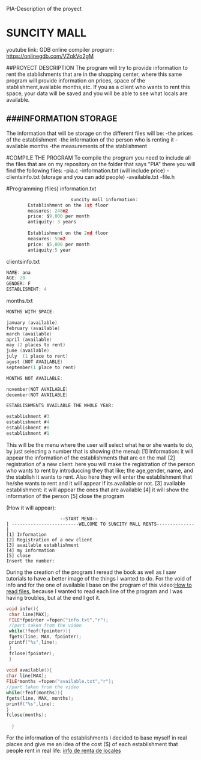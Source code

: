 PIA-Description of the proyect

# SUNCITY MALL 

youtube link:
GDB online compiler program: https://onlinegdb.com/VZqkVo2gM

##PROYECT DESCRIPTION 
The program will try to provide information to rent the stablishments that are in the shopping center, where this same program will provide information on prices, space of the stablishment,available months,etc.
If you as a client who wants to rent this space, your data will be saved and you will be able to see what locals are available.


###INFORMATION STORAGE                
----
The information that will be storage on the different files will be:
-the prices of the establishment 
-the information of the person who is renting it 
-available months 
-the measurements of the stablishment 

#COMPILE THE PROGRAM 
To compile the program you need to include all the files that are on my repository on the folder that says "PIA" there you will find the following files:
-pia.c
-information.txt  (will include price)
-clientsinfo.txt  (storage and you can add people)
-available.txt
-file.h


#Programming (files)
information.txt
```c
					    suncity mall information: 
		Establishment on the 1st floor
		measures: 248m2
		price: $9,000 per month 
		antiquity: 3 years 
	
		Establishment on the 2nd floor
		measures: 50m2
		price: $5,000 per month
		antiquity:5 year
```

clientsinfo.txt
 ```c
NAME: ana
AGE: 20
GENDER: F
ESTABLISMENT: 4		
```

months.txt
```c
MONTHS WITH SPACE:

january (available)
february (available)
march (available)
april (available)
may (2 places to rent)
june (available)
july  (1 place to rent)
agust (NOT AVAILABLE)
september(1 place to rent)

MONTHS NOT AVAILABLE: 

november(NOT AVAILABLE)
december(NOT AVAILABLE)

ESTABLISHMENTS AVAILABLE THE WHOLE YEAR:

establishment #3
establishment #4
establishment #8
establishment #1


```
This will be the menu where the user will select what he or she wants to do, by just selecting a number that is showing (the menu):
 [1] Information: it will appear the information of the establishments that are on the mall
 [2] registration of a new client: here you will make the registration of the person who wants to rent by introduccing they that like; the age,gender, name, and the stablish it wants to rent. Also here they will enter the establishment that he/she wants to rent and it will appear if its available or not.
 [3] available establishment: it will appear the ones that are available
 [4] it will show the information of the person 
 [5] close the program
    
(How it will appear):

    				    --START MENU--
    | -------------------------WELCOME TO SUNCITY MALL RENTS--------------|
    [1] Information
    [2] Registration of a new client 
    [3] available establishment
    [4] my information
    [5] close
	Insert the number: 
During the creation of the program I reread the book as well as I saw tutorials to have a better image of the things I wanted to do.
For the void of info and for the one of available I base on the program of this video:[How to read files](https://www.youtube.com/watch?v=8nIilb2kiSU&ab_channel=thenewboston:// "references"), because I wanted to read each line of the program and I was having troubles, but at the end I got it.
```c
void info(){
 char line[MAX];
 FILE*fpointer =fopen("info.txt","r");
 //part taken from the video
 while(!feof(fpointer)){
 fgets(line, MAX, fpointer);
 printf("%s",line);
 }
 fclose(fpointer);
 }
  
void available(){
char line[MAX];
FILE*months =fopen("available.txt","r");
//part taken from the video
while(!feof(months)){
fgets(line, MAX, months);
printf("%s",line);
}
fclose(months);
  
  }
```

For the information of the establishments I decided to base myself in real places and give me an idea of the cost ($) of each establishment that people rent in real life: [info de renta de locales](https://inmuebles.mercadolibre.com.mx/locales-comerciales/renta-local-paseo-la-fe-san-nicolas-de-los-garzahttp:// "references")


